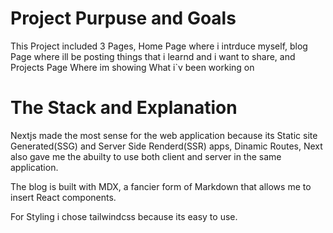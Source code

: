 
# Project Purpuse and Goals

This Project included 3 Pages, Home Page where i intrduce myself,
blog Page where ill be posting things that i learnd and i want to share,
and Projects Page Where im showing What i`v been working on

# The Stack and Explanation

Nextjs made the most sense for the web application because its Static site Generated(SSG) and Server Side Renderd(SSR)
apps, Dinamic Routes, Next also gave me the abuilty to use both client and server in the same application.

<!-- I chose TypeScript mainly because i wanted to learn it,   -->

The blog is built with MDX, a fancier form of Markdown that allows me to insert React components.

 <!-- Rather of being kept in a CMS, the posts are checked into the Git repository. -->

For Styling i chose tailwindcss because its easy to use.
